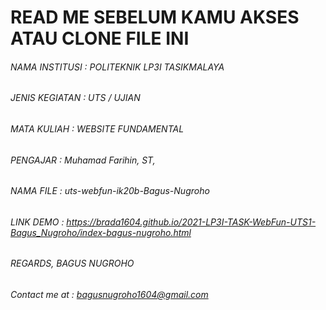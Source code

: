 # __READ ME SEBELUM KAMU AKSES ATAU CLONE FILE INI__
###### NAMA INSTITUSI 	: POLITEKNIK LP3I TASIKMALAYA
###### JENIS KEGIATAN 	: UTS / UJIAN
###### MATA KULIAH    	: WEBSITE FUNDAMENTAL
###### PENGAJAR       	: Muhamad Farihin, ST, 
###### NAMA FILE      	: uts-webfun-ik20b-Bagus-Nugroho
###### LINK DEMO        : https://brada1604.github.io/2021-LP3I-TASK-WebFun-UTS1-Bagus_Nugroho/index-bagus-nugroho.html


###### REGARDS, BAGUS NUGROHO
###### Contact me at : bagusnugroho1604@gmail.com
